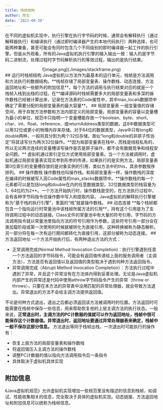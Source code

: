 ```yaml
---
title: 栈帧结构
author: 陈生
date: '2023-08-20'
---
```

在不同的虚拟机实现中，执行引擎在执行字节码的时候，通常会有解释执行（通过解释器执行）和编译执行（通过即时编译器产生的本地代码执行）两种选择，也可能两种兼备，甚至可能会有同时包含几个不同级别的即时编译器一起工作的执行引擎。但是从外观看，所有的Java虚拟机执行引擎的输入输出一致：输入的是字节码二进制流，处理过程时字节码解析执行的等效过程，输出的是执行结果。
<div align='center'>![image.png](./images/stackframe.png)</div>
## 运行时栈帧结构
Java虚拟机以方法作为最基本的运行单元，栈帧是方法调用和方法执行的数据结构。**栈帧存储了局部变量表、操作数栈、动态连接、方法返回地址和一些额外的附加信息**。每个方法的调用与执行结束对应的就是一个栈帧入栈到出栈的过程。在**编译源码时栈帧需要多大的局部变量表和多深的操作数栈已经被计算出来，记录在方法表的Code属性中，其中max_locals数据项中确定了需要分配的局部变量表的最大容量**。
## 局部变量表
一组变量值的存储空间，用于存放方法参数和方法内部定义的局部变量。局部变量表的容量以变量槽为最小的单位，规范中只指明一个变量槽能存放一个boolean、byte、short、char、int、float、reference、或returnAddress类型的数据，这8中数据类型可以用32位或更小的物理内存来存储。对于64位的数据类型，Java中只有long和double两种，一般将其分割为两个32位存储，类似“long和double的非原子性协定”将其读写分为两次32位操作。**因为局部变量表在栈中，而栈是线程私有的，所以无论两次连续的变量槽读写操作是否是原子操作，都不会有数据竞争和线程安全问题。**
虚拟机通过索引定位方式使用局部变量表。当一个方法被调用时，虚拟机通过局部变量表实现实参到形参的传递，如果执行的是实例方法，局部变量表第0位索引的变量槽存放的是对象实例的引用，类似方法中的this，其余参数按序排列。
## 操作数栈
操作数栈也叫操作栈。和局部变量表一样，操作数栈的深度在编译的时候被写入高Code属性的max_stacks数据项中。**操作数栈的每一个元素都可以是包括long和double在内的任意数据类型。32位数据类型的栈容量为1，64位的为2**。一个方法开始执行时，操作数栈是空的，在方法执行过程中，会有各种字节码指令往操作数中写入和提取内容。
 Java虚拟机的解释执行引擎被称为“基于栈的执行引擎”，里面的“栈”就是操作数栈。  
## 动态连接
**每个栈帧都包含一个指向运行时常量池中该栈帧所属方法的引用**，持有这个引用是为了支持调用过程中的动态链接。Class文件的常量池中有大量的符号引用，字节码的方法调用指令就以常量池里指向方法的符号引用作为参数。这些符号引用一部分会在类加载阶段或第一次使用的时候就被转化为直接引用，这种转换被称为静态解析。另一部分将在每一次有运行期间都转化为直接引用，这部分被称为动态连接。
## 方法返回地址
一个方法开始执行后，有两种退出方法的方式：

- 正常调用完成(Normal Method Invocation Completion)：执行引擎遇到任意一个方法返回的字节码指令，可能会有返回值传递给上层的服务调用者（主调方法），方法是否有返回值以及返回值的类型取决于遇到何种方法返回指令。
- 异常调用完成（Abrupt Method Invocation Completion）：方法执行过程中遇到了异常，并且这个异常没有在方法体内得到妥善处理。无论是Java虚拟机内部产生的异常还是代码中使用athrow字节码指令产生的异常（throw or throws），只要在本方法的异常表中没用匹配的异常处理器，就会导致方法退出。异常退出的方法不会给主调方法提供返回值。

不论是何种方式退出，退出之后都必须返回该方法被调用时的位置。方法返回时可能需要在栈帧中保存一些信息，用来帮助恢复他的上层主调方法的执行状态。一般来说，**正常退出时，主调方法的PC计数器的值就可以作为返回地址，栈帧中很可能保存这个计数器值。异常退出时，返回地址要通过异常处理器表来确定，栈帧中一般不保存这部分信息。**
方法退出等同于栈帧出栈，一次退出时可能执行的操作有：

- 恢复上层方法的局部变量表和操作数栈
- 将返回值压入主调方法的操作数栈
- 调整PC计数器的值以指向方法调用指令后一条指令
- 具体取决于虚拟机具体实现
## 附加信息
《Java虚拟机规范》允许虚拟机实现增加一些规范里没有描述的信息到栈帧，如调试、性能收集相关的信息，完全取决于具体的虚拟机实现。动态链接、方法返回地址和附加信息可以统称为栈帧信息。
